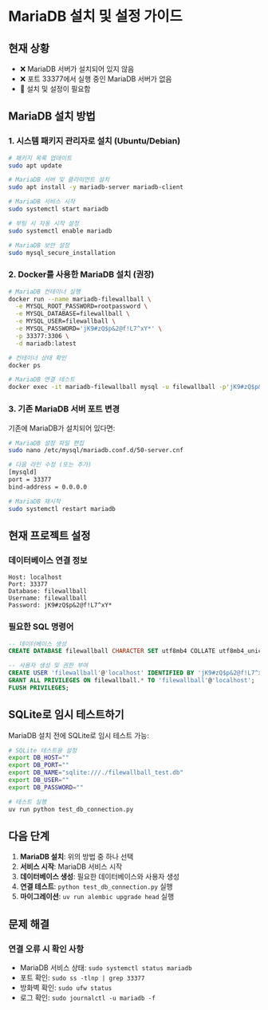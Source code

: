 # MariaDB 설치 및 설정 가이드

## 현재 상황
- ❌ MariaDB 서버가 설치되어 있지 않음
- ❌ 포트 33377에서 실행 중인 MariaDB 서버가 없음
- 🔧 설치 및 설정이 필요함

## MariaDB 설치 방법

### 1. 시스템 패키지 관리자로 설치 (Ubuntu/Debian)

```bash
# 패키지 목록 업데이트
sudo apt update

# MariaDB 서버 및 클라이언트 설치
sudo apt install -y mariadb-server mariadb-client

# MariaDB 서비스 시작
sudo systemctl start mariadb

# 부팅 시 자동 시작 설정
sudo systemctl enable mariadb

# MariaDB 보안 설정
sudo mysql_secure_installation
```

### 2. Docker를 사용한 MariaDB 설치 (권장)

```bash
# MariaDB 컨테이너 실행
docker run --name mariadb-filewallball \
  -e MYSQL_ROOT_PASSWORD=rootpassword \
  -e MYSQL_DATABASE=filewallball \
  -e MYSQL_USER=filewallball \
  -e MYSQL_PASSWORD='jK9#zQ$p&2@f!L7^xY*' \
  -p 33377:3306 \
  -d mariadb:latest

# 컨테이너 상태 확인
docker ps

# MariaDB 연결 테스트
docker exec -it mariadb-filewallball mysql -u filewallball -p'jK9#zQ$p&2@f!L7^xY*' filewallball
```

### 3. 기존 MariaDB 서버 포트 변경

기존에 MariaDB가 설치되어 있다면:

```bash
# MariaDB 설정 파일 편집
sudo nano /etc/mysql/mariadb.conf.d/50-server.cnf

# 다음 라인 수정 (또는 추가)
[mysqld]
port = 33377
bind-address = 0.0.0.0

# MariaDB 재시작
sudo systemctl restart mariadb
```

## 현재 프로젝트 설정

### 데이터베이스 연결 정보
```
Host: localhost
Port: 33377
Database: filewallball
Username: filewallball
Password: jK9#zQ$p&2@f!L7^xY*
```

### 필요한 SQL 명령어
```sql
-- 데이터베이스 생성
CREATE DATABASE filewallball CHARACTER SET utf8mb4 COLLATE utf8mb4_unicode_ci;

-- 사용자 생성 및 권한 부여
CREATE USER 'filewallball'@'localhost' IDENTIFIED BY 'jK9#zQ$p&2@f!L7^xY*';
GRANT ALL PRIVILEGES ON filewallball.* TO 'filewallball'@'localhost';
FLUSH PRIVILEGES;
```

## SQLite로 임시 테스트하기

MariaDB 설치 전에 SQLite로 임시 테스트 가능:

```bash
# SQLite 테스트용 설정
export DB_HOST=""
export DB_PORT=""
export DB_NAME="sqlite:///./filewallball_test.db"
export DB_USER=""
export DB_PASSWORD=""

# 테스트 실행
uv run python test_db_connection.py
```

## 다음 단계

1. **MariaDB 설치**: 위의 방법 중 하나 선택
2. **서비스 시작**: MariaDB 서비스 시작
3. **데이터베이스 생성**: 필요한 데이터베이스와 사용자 생성
4. **연결 테스트**: `python test_db_connection.py` 실행
5. **마이그레이션**: `uv run alembic upgrade head` 실행

## 문제 해결

### 연결 오류 시 확인 사항
- MariaDB 서비스 상태: `sudo systemctl status mariadb`
- 포트 확인: `sudo ss -tlnp | grep 33377`
- 방화벽 확인: `sudo ufw status`
- 로그 확인: `sudo journalctl -u mariadb -f`